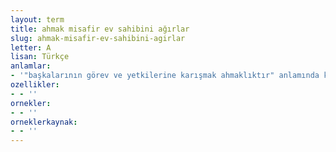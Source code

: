 ```yaml
---
layout: term
title: ahmak misafir ev sahibini ağırlar
slug: ahmak-misafir-ev-sahibini-agirlar
letter: A
lisan: Türkçe
anlamlar:
- '"başkalarının görev ve yetkilerine karışmak ahmaklıktır" anlamında kullanılan bir söz'
ozellikler:
- - ''
ornekler:
- - ''
orneklerkaynak:
- - ''
---
```

